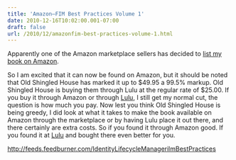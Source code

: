 ```yaml
---
title: 'Amazon–FIM Best Practices Volume 1'
date: 2010-12-16T10:02:00.001-07:00
draft: false
url: /2010/12/amazonfim-best-practices-volume-1.html
---
```


Apparently one of the Amazon marketplace sellers has decided to [list my book on Amazon](http://amzn.com/B004GCHH22).

So I am excited that it can now be found on Amazon, but it should be noted that Old Shingled House has marked it up to $49.95 a 99.5% markup. Old Shingled House is buying them through Lulu at the regular rate of $25.00. If you buy it through Amazon or through [Lulu](http://www.lulu.com/product/paperback/fim-best-practices-volume-1-introduction-architecture-and-installation-of-forefront-identity-manager-2010/12917401?productTrackingContext=search_results/search_shelf/center/2#), I still get my normal cut, the question is how much you pay. Now lest you think Old Shingled House is being greedy, I did look at what it takes to make the book available on Amazon through the marketplace or by having Lulu place it out there, and there certainly are extra costs. So if you found it through Amazon good. If you found it at [Lulu](http://www.lulu.com/product/paperback/fim-best-practices-volume-1-introduction-architecture-and-installation-of-forefront-identity-manager-2010/12917401?productTrackingContext=search_results/search_shelf/center/2#) and bought there even better for you.

http://feeds.feedburner.com/IdentityLifecycleManagerilmBestPractices